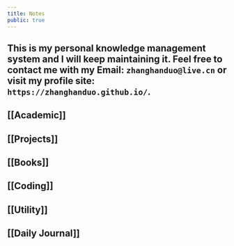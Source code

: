 ```yaml
---
title: Notes
public: true
---
```


## This is my personal knowledge management system and I will keep maintaining it. Feel free to contact me with my Email:     `zhanghanduo@live.cn` or visit my profile site: `https://zhanghanduo.github.io/`.
##
## [[Academic]]
## [[Projects]]
## [[Books]]
## [[Coding]]
## [[Utility]]
## [[Daily Journal]]
##
##
